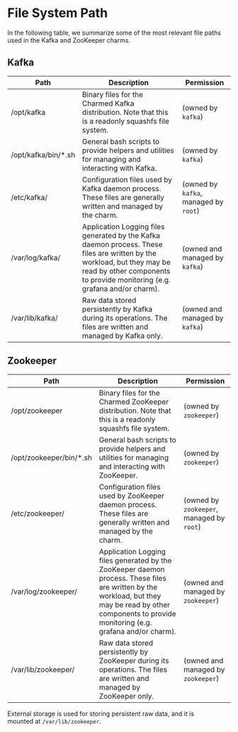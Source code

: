 # File System Path

In the following table, we summarize some of the most relevant file paths used in the Kafka and ZooKeeper charms.

## Kafka 

| Path                | Description                                                                                                                                                                                           | Permission                            |
|---------------------|-------------------------------------------------------------------------------------------------------------------------------------------------------------------------------------------------------|---------------------------------------|
| /opt/kafka          | Binary files for the Charmed Kafka distribution. Note that this is a readonly squashfs file system.                                                                                                   | (owned by `kafka`)                    | 
| /opt/kafka/bin/*.sh | General bash scripts to provide helpers and utilities for managing and interacting with Kafka.                                                                                                        | (owned by `kafka`)                    |
| /etc/kafka/         | Configuration files used by Kafka daemon process. These files are generally written and managed by the charm.                                                                                         | (owned by `kafka`, managed by `root`) |
| /var/log/kafka/     | Application Logging files generated by the Kafka daemon process. These files are written by the workload, but they may be read by other components to provide monitoring (e.g. grafana and/or charm). | (owned and managed by `kafka`)        |
| /var/lib/kafka/     | Raw data stored persistently by Kafka during its operations. The files are written and managed by Kafka only.                                                                                         | (owned and managed by `kafka`)        |


## Zookeeper 

| Path                     | Description                                                                                                                                                                                               | Permission                                |
|--------------------------|-----------------------------------------------------------------------------------------------------------------------------------------------------------------------------------------------------------|-------------------------------------------|
| /opt/zookeeper           | Binary files for the Charmed ZooKeeper distribution. Note that this is a readonly squashfs file system.                                                                                                   | (owned by `zookeeper`)                    | 
| /opt/zookeeper/bin/*.sh  | General bash scripts to provide helpers and utilities for managing and interacting with ZooKeeper.                                                                                                        | (owned by `zookeeper`)                    |
| /etc/zookeeper/          | Configuration files used by ZooKeeper daemon process. These files are generally written and managed by the charm.                                                                                         | (owned by `zookeeper`, managed by `root`) |
| /var/log/zookeeper/      | Application Logging files generated by the ZooKeeper daemon process. These files are written by the workload, but they may be read by other components to provide monitoring (e.g. grafana and/or charm). | (owned and managed by `zookeeper`)        |
| /var/lib/zookeeper/      | Raw data stored persistently by ZooKeeper during its operations. The files are written and managed by ZooKeeper only.                                                                                     | (owned and managed by `zookeeper`)        |

External storage is used for storing persistent raw data, and it is  
mounted at `/var/lib/zookeeper`.